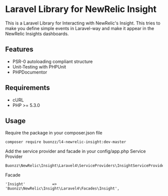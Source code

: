 Laravel Library for NewRelic Insight
===================================

This is a Laravel Library for Interacting with NewRelic's Insight. This tries to make you define simple events in Laravel-way and make 
it appear in the NewRelic Insights dashboards.

Features
--------

* PSR-0 autoloading compliant structure
* Unit-Testing with PHPUnit
* PHPDocumentor


Requirements
------------

* cURL
* PHP >= 5.3.0

Usage
-----

Require the package in your composer.json file

    composer require buonzz/l4-newrelic-insight:dev-master
Add the service provider and facade in your config/app.php
Service Provider

    Buonzz\NewRelic\Insight\Laravel4\ServiceProviders\InsightServiceProvider
Facade

    'Insight'            => 'Buonzz\NewRelic\Insight\Laravel4\Facades\Insight',



